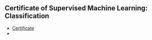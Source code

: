## Certificate of Supervised Machine Learning: Classification
* [Certificate](https://www.coursera.org/account/accomplishments/verify/SGVXA8WRU68Z)
*
